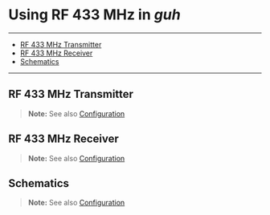 # Using RF 433 MHz in *guh*
--------------------------------------------
* [RF 433 MHz Transmitter](https://github.com/guh/guh/wiki/RF-433-MHz#rf-433-mhz-transmitter)
* [RF 433 MHz Receiver](https://github.com/guh/guh/wiki/RF-433-MHz#rf-433-mhz-receiver)
* [Schematics](https://github.com/guh/guh/wiki/RF-433-MHz#schematics)

--------------------------------------------


## RF 433 MHz Transmitter






> **Note:** See also [Configuration](https://github.com/guh/guh/wiki/Configuration#gpio-section)

## RF 433 MHz Receiver







> **Note:** See also [Configuration](https://github.com/guh/guh/wiki/Configuration#gpio-section)

## Schematics







> **Note:** See also [Configuration](https://github.com/guh/guh/wiki/Configuration#gpio-section)
